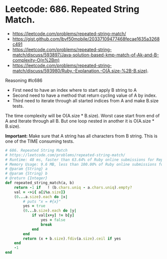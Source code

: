 # Leetcode: 686. Repeated String Match.

- https://leetcode.com/problems/repeated-string-match/
- https://gist.github.com/lbvf50mobile/20337109477468fecae1635a3268c491
- https://leetcode.com/problems/repeated-string-match/discuss/593897/Java-solution-based-kmp-match-of-Ak-and-B-complexity-O(n%2Bm)
- https://leetcode.com/problems/repeated-string-match/discuss/593980/Ruby.-Explanation.-O(A.size-%2B-B.size).

Reasoning #lc686

- First need to have an index where to start apply B string to A
- Second need to have a method that return cycling value of A by index.
- Third need to iterate through all started indices from A and make B.size tests.

The time complexity will be O(A.size * B.size). Worst case start from end of A and Iterate through all B. But one loop nested in another it is O(A.size * B.size).

**Important:** Make sure that A string has all characters from B string. This is one of the TIME consuming tests.


```Ruby
# 686. Repeated String Match
# https://leetcode.com/problems/repeated-string-match/
# Runtime: 48 ms, faster than 63.64% of Ruby online submissions for Repeated String Match.
# Memory Usage: 9.6 MB, less than 100.00% of Ruby online submissions for Repeated String Match.
# @param {String} a
# @param {String} b
# @return {Integer}
def repeated_string_match(a, b)
    return -1 if   ! (b.chars.uniq - a.chars.uniq).empty?
    val = ->i{ a[i%a.size]}
    (0...a.size).each do |x|
        # puts "x = #{x}"
        yes = true
        (0...b.size).each do |y|
            if val[x+y] != b[y]
                yes = false
                break
            end
        end
        return (x + b.size).fdiv(a.size).ceil if yes
    end
    -1
end
```